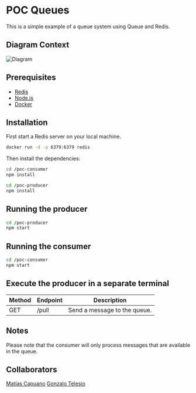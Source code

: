 # POC Queues

This is a simple example of a queue system using Queue and Redis.

## Diagram Context

![Diagram](https://i.imgur.com/inNo8mq.png)

## Prerequisites

- [Redis](https://redis.io/)
- [Node.js](https://nodejs.org/)
- [Docker](https://www.docker.com/)

## Installation

First start a Redis server on your local machine.

```bash
docker run -d -p 6379:6379 redis
```

Then install the dependencies:

```bash
cd /poc-consumer
npm install
```

```bash
cd /poc-producer
npm install
```

## Running the producer

```bash
cd /poc-producer
npm start
```

## Running the consumer

```bash
cd /poc-consumer
npm start
```

## Execute the producer in a separate terminal

| Method | Endpoint | Description                  |
| ------ | -------- | ---------------------------- |
| GET    | /pull    | Send a message to the queue. |

## Notes

Please note that the consumer will only process messages that are available in the queue.

## Collaborators

[Matías Capuano](https://github.com/maticapuano)
[Gonzalo Telesio](https://github.com/telesiog)
